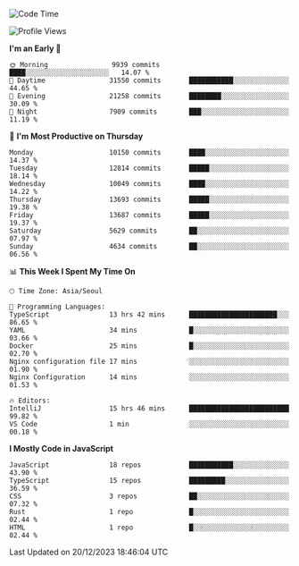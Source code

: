 <!--START_SECTION:waka-->
![Code Time](http://img.shields.io/badge/Code%20Time-5%2C395%20hrs%2026%20mins-blue)

![Profile Views](http://img.shields.io/badge/Profile%20Views-0-blue)

**I'm an Early 🐤** 

```text
🌞 Morning                9939 commits        ████░░░░░░░░░░░░░░░░░░░░░   14.07 % 
🌆 Daytime                31550 commits       ███████████░░░░░░░░░░░░░░   44.65 % 
🌃 Evening                21258 commits       ████████░░░░░░░░░░░░░░░░░   30.09 % 
🌙 Night                  7909 commits        ███░░░░░░░░░░░░░░░░░░░░░░   11.19 % 
```
📅 **I'm Most Productive on Thursday** 

```text
Monday                   10150 commits       ████░░░░░░░░░░░░░░░░░░░░░   14.37 % 
Tuesday                  12814 commits       █████░░░░░░░░░░░░░░░░░░░░   18.14 % 
Wednesday                10049 commits       ████░░░░░░░░░░░░░░░░░░░░░   14.22 % 
Thursday                 13693 commits       █████░░░░░░░░░░░░░░░░░░░░   19.38 % 
Friday                   13687 commits       █████░░░░░░░░░░░░░░░░░░░░   19.37 % 
Saturday                 5629 commits        ██░░░░░░░░░░░░░░░░░░░░░░░   07.97 % 
Sunday                   4634 commits        ██░░░░░░░░░░░░░░░░░░░░░░░   06.56 % 
```


📊 **This Week I Spent My Time On** 

```text
🕑︎ Time Zone: Asia/Seoul

💬 Programming Languages: 
TypeScript               13 hrs 42 mins      ██████████████████████░░░   86.65 % 
YAML                     34 mins             █░░░░░░░░░░░░░░░░░░░░░░░░   03.66 % 
Docker                   25 mins             █░░░░░░░░░░░░░░░░░░░░░░░░   02.70 % 
Nginx configuration file 17 mins             ░░░░░░░░░░░░░░░░░░░░░░░░░   01.90 % 
Nginx Configuration      14 mins             ░░░░░░░░░░░░░░░░░░░░░░░░░   01.53 % 

🔥 Editors: 
IntelliJ                 15 hrs 46 mins      █████████████████████████   99.82 % 
VS Code                  1 min               ░░░░░░░░░░░░░░░░░░░░░░░░░   00.18 % 
```

**I Mostly Code in JavaScript** 

```text
JavaScript               18 repos            ███████████░░░░░░░░░░░░░░   43.90 % 
TypeScript               15 repos            █████████░░░░░░░░░░░░░░░░   36.59 % 
CSS                      3 repos             ██░░░░░░░░░░░░░░░░░░░░░░░   07.32 % 
Rust                     1 repo              █░░░░░░░░░░░░░░░░░░░░░░░░   02.44 % 
HTML                     1 repo              █░░░░░░░░░░░░░░░░░░░░░░░░   02.44 % 
```




 Last Updated on 20/12/2023 18:46:04 UTC
<!--END_SECTION:waka-->
